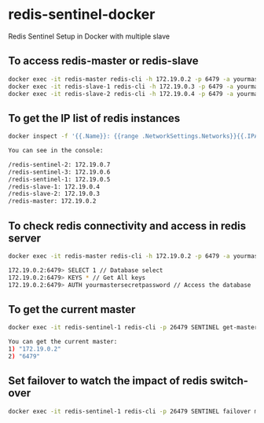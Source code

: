 # redis-sentinel-docker
Redis Sentinel Setup in Docker with multiple slave

## To access redis-master or redis-slave
```bash
docker exec -it redis-master redis-cli -h 172.19.0.2 -p 6479 -a yourmastersecretpassword
docker exec -it redis-slave-1 redis-cli -h 172.19.0.3 -p 6479 -a yourmastersecretpassword
docker exec -it redis-slave-2 redis-cli -h 172.19.0.4 -p 6479 -a yourmastersecretpassword
```

## To get the IP list of redis instances
```bash
docker inspect -f '{{.Name}}: {{range .NetworkSettings.Networks}}{{.IPAddress}}{{end}}' $(docker ps -q)

You can see in the console:

/redis-sentinel-2: 172.19.0.7
/redis-sentinel-3: 172.19.0.6
/redis-sentinel-1: 172.19.0.5
/redis-slave-1: 172.19.0.4
/redis-slave-2: 172.19.0.3
/redis-master: 172.19.0.2
```

## To check redis connectivity and access in redis server
```bash
docker exec -it redis-master redis-cli -h 172.19.0.2 -p 6479 -a yourmastersecretpassword 

172.19.0.2:6479> SELECT 1 // Database select
172.19.0.2:6479> KEYS * // Get All keys
172.19.0.2:6479> AUTH yourmastersecretpassword // Access the database
```

## To get the current master
```bash
docker exec -it redis-sentinel-1 redis-cli -p 26479 SENTINEL get-master-addr-by-name mymaster

You can get the current master:
1) "172.19.0.2"
2) "6479"
```

## Set failover to watch the impact of redis switch-over
```bash
docker exec -it redis-sentinel-1 redis-cli -p 26479 SENTINEL failover mymaster
```